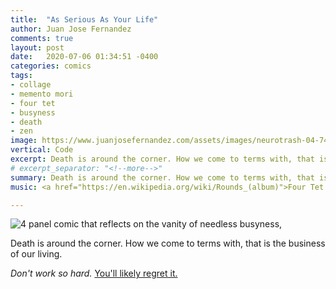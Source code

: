```yaml
---
title:  "As Serious As Your Life"
author: Juan Jose Fernandez
comments: true
layout: post
date:   2020-07-06 01:34:51 -0400
categories: comics
tags:
- collage
- memento mori
- four tet
- busyness
- death
- zen 
image: https://www.juanjosefernandez.com/assets/images/neurotrash-04-740.png
vertical: Code
excerpt: Death is around the corner. How we come to terms with, that is the business of our living.
# excerpt_separator: "<!--more-->"
summary: Death is around the corner. How we come to terms with, that is the business of our living.
music: <a href="https://en.wikipedia.org/wiki/Rounds_(album)">Four Tet - Rounds</a>

---
```

<style>
.bar{
    height: 10px;
    background: #bc4e9c;  /* fallback for old browsers */
    background: -webkit-linear-gradient(to top, #f80759, #bc4e9c);  /* Chrome 10-25, Safari 5.1-6 */
    background: linear-gradient(to top, #f80759, #bc4e9c); /* W3C, IE 10+/ Edge, Firefox 16+, Chrome 26+, Opera 12+, Safari 7+ */
    }
</style>

![4 panel comic that reflects on the vanity of needless busyness,](https://www.juanjosefernandez.com/assets/images/neurotrash-04-740.png)

Death is around the corner. How we come to terms with, that is the business of our living.

*Don't work so hard.* [You'll likely regret it.](https://www.theguardian.com/lifeandstyle/2012/feb/01/top-five-regrets-of-the-dying)


